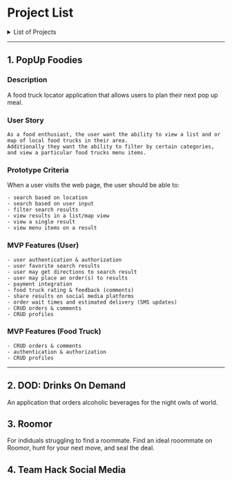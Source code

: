 # Project List

<details>
  <summary>List of Projects</summary>
  <a href="">PopUp Foodies</a>
</details>

---

## 1. PopUp Foodies

### Description
A food truck locator application that allows users to plan their next pop up meal.

### User Story
```
As a food enthusiast, the user want the ability to view a list and or map of local food trucks in their area. 
Additionally they want the ability to filter by certain categories, and view a particular food trucks menu items.
```

### Prototype Criteria
When a user visits the web page, the user should be able to:
```
- search based on location
- search based on user input
- filter search results
- view results in a list/map view
- view a single result
- view menu items on a result
```

### MVP Features (User)
```
- user authentication & authorization
- user favorite search results
- user may get directions to search result
- user may place an order(s) to results
- payment integration
- food truck rating & feedback (comments)
- share results on social media platforms
- order wait times and estimated delivery (SMS updates)
- CRUD orders & comments
- CRUD profiles
```

### MVP Features (Food Truck)
```
- CRUD orders & comments
- authentication & authorization
- CRUD profiles
```
---

## 2. DOD: Drinks On Demand
An application that orders alcoholic beverages for the night owls of world.
## 3. Roomor
For indiduals struggling to find a roommate. Find an ideal rooommate on Roomor, hunt for your next move, and seal the deal.
## 4. Team Hack Social Media
